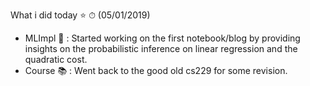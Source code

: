 What i did today ⭐️ ⏱
(05/01/2019)

* MLImpl 🙇 : Started working on the first notebook/blog by providing insights on the probabilistic inference on linear regression and the quadratic cost.
* Course 📚 : Went back to the good old cs229 for some revision.
